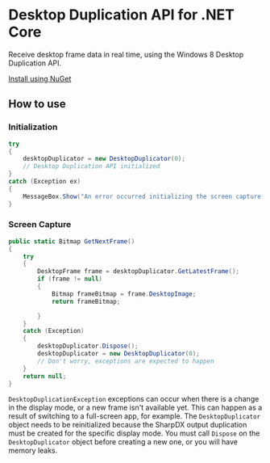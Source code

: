 # Desktop Duplication API for .NET Core

Receive desktop frame data in real time, using the Windows 8 Desktop Duplication API.

[Install using NuGet](https://www.nuget.org/packages/DesktopDuplication)

## How to use

### Initialization
```csharp
try
{
    desktopDuplicator = new DesktopDuplicator(0);
    // Desktop Duplication API initialized
}
catch (Exception ex)
{
    MessageBox.Show("An error occurred initializing the screen capture module.\nException: \n" + ex.ToString());
}
````
### Screen Capture
```csharp
public static Bitmap GetNextFrame()
{
    try
    {
        DesktopFrame frame = desktopDuplicator.GetLatestFrame();
        if (frame != null)
        {
            Bitmap frameBitmap = frame.DesktopImage;
            return frameBitmap;

        }
    }
    catch (Exception)
    {
        desktopDuplicator.Dispose();
        desktopDuplicator = new DesktopDuplicator(0);
        // Don't worry, exceptions are expected to happen
    }
    return null;
}
```
`DesktopDuplicationException` exceptions can occur when there is a change in the display mode, or a new frame isn't available yet. This can happen as a result of switching to a full-screen app, for example.
The `DesktopDuplicator` object needs to be reinitialized because the SharpDX output duplication must be created for the specific display mode.
You must call `Dispose` on the `DesktopDuplicator` object before creating a new one, or you will have memory leaks.
